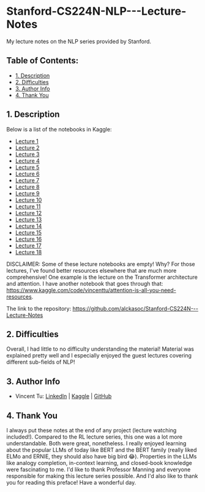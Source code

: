 # Stanford-CS224N-NLP---Lecture-Notes
My lecture notes on the NLP series provided by Stanford.

## Table of Contents:
- [1. Description](https://github.com/alckasoc/Stanford-CS234-RL---Lecture-Notes/blob/main/README.md#1-description)
- [2. Difficulties](https://github.com/alckasoc/Stanford-CS234-RL---Lecture-Notes/blob/main/README.md#2-difficulties)
- [3. Author Info](https://github.com/alckasoc/Stanford-CS234-RL---Lecture-Notes/blob/main/README.md#3-author-info)
- [4. Thank You](https://github.com/alckasoc/Stanford-CS234-RL---Lecture-Notes/blob/main/README.md#4-thank-you)

## 1. Description

Below is a list of the notebooks in Kaggle:
* [Lecture 1](https://www.kaggle.com/code/vincenttu/stanford-cs224n-nlp-lecture-1)
* [Lecture 2](https://www.kaggle.com/code/vincenttu/stanford-cs224n-nlp-lecture-2)
* [Lecture 3](https://www.kaggle.com/code/vincenttu/stanford-cs224n-nlp-lecture-3)
* [Lecture 4](https://www.kaggle.com/code/vincenttu/stanford-cs224n-nlp-lecture-4)
* [Lecture 5](https://www.kaggle.com/code/vincenttu/stanford-cs224n-nlp-lecture-5)
* [Lecture 6](https://www.kaggle.com/code/vincenttu/stanford-cs224n-nlp-lecture-6)
* [Lecture 7](https://www.kaggle.com/code/vincenttu/stanford-cs224n-nlp-lecture-7)
* [Lecture 8](https://www.kaggle.com/code/vincenttu/stanford-cs224n-nlp-lecture-8)
* [Lecture 9](https://www.kaggle.com/code/vincenttu/stanford-cs224n-nlp-lecture-9)
* [Lecture 10](https://www.kaggle.com/code/vincenttu/stanford-cs224n-nlp-lecture-10)
* [Lecture 11](https://www.kaggle.com/code/vincenttu/stanford-cs224n-nlp-lecture-11)
* [Lecture 12](https://www.kaggle.com/code/vincenttu/stanford-cs224n-nlp-lecture-12)
* [Lecture 13](https://www.kaggle.com/code/vincenttu/stanford-cs224n-nlp-lecture-13)
* [Lecture 14](https://www.kaggle.com/code/vincenttu/stanford-cs224n-nlp-lecture-14)
* [Lecture 15](https://www.kaggle.com/code/vincenttu/stanford-cs224n-nlp-lecture-15)
* [Lecture 16](https://www.kaggle.com/code/vincenttu/stanford-cs224n-nlp-lecture-16)
* [Lecture 17](https://www.kaggle.com/code/vincenttu/stanford-cs224n-nlp-lecture-17)
* [Lecture 18](https://www.kaggle.com/code/vincenttu/stanford-cs224n-nlp-lecture-18)

DISCLAIMER: Some of these lecture notebooks are empty! Why? For those lectures, I've found better resources elsewhere that are much more comprehensive! One example is the lecture on the Transformer architecture and attention. I have another notebook that goes through that: https://www.kaggle.com/code/vincenttu/attention-is-all-you-need-resources. 

The link to the repository: https://github.com/alckasoc/Stanford-CS224N---Lecture-Notes

## 2. Difficulties

Overall, I had little to no difficulty understanding the material! Material was explained pretty well and I especially enjoyed the guest lectures covering different sub-fields of NLP!

## 3. Author Info

- Vincent Tu:            [LinkedIn](https://www.linkedin.com/in/vincent-tu-422b18208/) | [Kaggle](https://www.kaggle.com/vincenttu) | [GitHub](https://github.com/alckasoc)

## 4. Thank You

I always put these notes at the end of any project (lecture watching included!). Compared to the RL lecture series, this one was a lot more understandable. Both were great, nonetheless. I really enjoyed learning about the popular LLMs of today like BERT and the BERT family (really liked ELMo and ERNIE, they should also have big bird 😂). Properties in the LLMs like analogy completion, in-context learning, and closed-book knowledge were fascinating to me. I'd like to thank Professor Manning and everyone responsible for making this lecture series possible. And I'd also like to thank you for reading this preface! Have a wonderful day.
